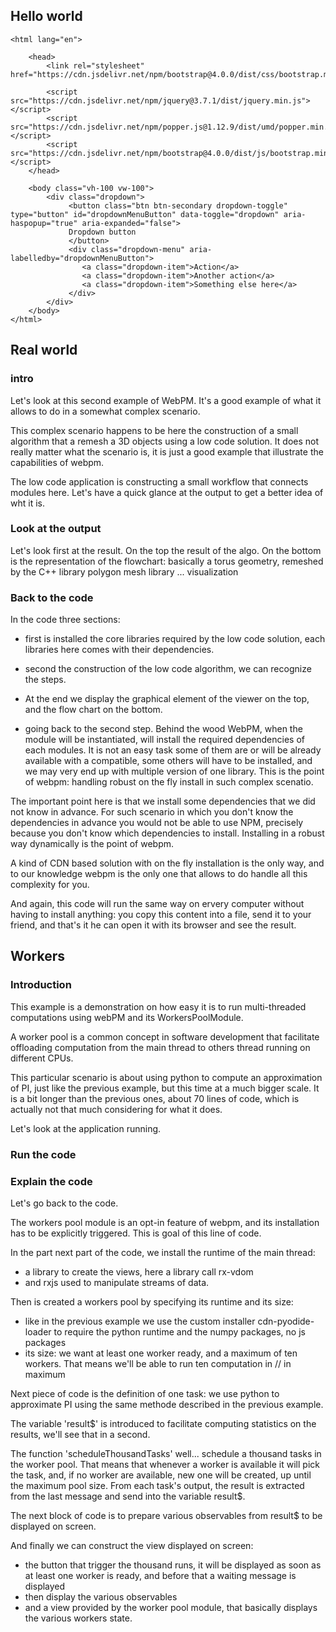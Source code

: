 
## Hello world
<!-- Taken from online example using standard cdn solution (here jsdelivr)-->

<!DOCTYPE html>
    <html lang="en">

        <head>
            <link rel="stylesheet" href="https://cdn.jsdelivr.net/npm/bootstrap@4.0.0/dist/css/bootstrap.min.css">

            <script src="https://cdn.jsdelivr.net/npm/jquery@3.7.1/dist/jquery.min.js"></script>
            <script src="https://cdn.jsdelivr.net/npm/popper.js@1.12.9/dist/umd/popper.min.js"></script>
            <script src="https://cdn.jsdelivr.net/npm/bootstrap@4.0.0/dist/js/bootstrap.min.js"></script>
        </head>

        <body class="vh-100 vw-100">
            <div class="dropdown">
                 <button class="btn btn-secondary dropdown-toggle" type="button" id="dropdownMenuButton" data-toggle="dropdown" aria-haspopup="true" aria-expanded="false">
                 Dropdown button
                 </button>
                 <div class="dropdown-menu" aria-labelledby="dropdownMenuButton">
                    <a class="dropdown-item">Action</a>
                    <a class="dropdown-item">Another action</a>
                    <a class="dropdown-item">Something else here</a>
                 </div>
            </div>
        </body>
    </html>

## Real world

### intro
Let's look at this second example of WebPM. 
It's a good example of what it allows to do in a somewhat complex scenario.

This complex scenario happens to be here the construction of a small algorithm that a remesh a 3D objects using a low code solution.
It does not really matter what the scenario is, it is just a good example that illustrate the capabilities of webpm.

The low code application is constructing a small workflow that connects modules here.
Let's have a quick glance at the output to get a better idea of wht it is.

### Look at the output
Let's look first at the result.
On the top the result of the algo.
On the bottom is the representation of the flowchart: basically a torus geometry, remeshed by the C++ library polygon mesh library ... visualization

### Back to the code

In the code three sections:
*  first is installed the core libraries required by the low code solution, each libraries here comes with their dependencies.
*  second the construction of the low code algorithm, we can recognize the steps. 
*  At the end we display the graphical element of the viewer on the top, and the flow chart on the bottom.

*  going back to the second step. Behind the wood WebPM, when the module will be instantiated,
   will install the required dependencies of each modules. It is not an easy task some of them are or will be already available with a
   compatible, some others will have to be installed, and we may very end up with multiple version of one library.
   This is the point of webpm: handling robust on the fly install in such complex scenatio.

The important point here is that we install some dependencies that we did not know in advance.
For such scenario in which you don't know the dependencies in advance you would not be able to use NPM, precisely because you don't 
know which dependencies to install. Installing in a robust way dynamically is the point of webpm.

A kind of CDN based solution with on the fly installation is the only way, and to our knowledge webpm is the only one that allows to do handle all this complexity for you.

And again, this code will run the same way on ervery computer without having to install anything:
you copy this content into a file, send it to your friend, and that's it he can open it with its browser and see the result.


## Workers

### Introduction

This example is a demonstration on how easy it is to run multi-threaded computations using webPM and 
its WorkersPoolModule. 

A worker pool is a common concept in software development that facilitate offloading computation from the main thread to 
others thread running on different CPUs.

This particular scenario is about using python to compute an approximation of PI, just like the previous example,
but this time at a much bigger scale. 
It is a bit longer than the previous ones, about 70 lines of code, which is actually not that much considering for what it does.

Let's look at the application running.

### Run the code 

### Explain the code

Let's go back to the code.

The workers pool module is an opt-in feature of webpm, and its installation has to be explicitly triggered.
This is goal of this line of code.

In the part next part of the code, we install the runtime of the main thread:
*  a library to create the views, here a library call rx-vdom
*  and rxjs used to manipulate streams of data.

Then is created a workers pool by specifying its runtime and its size:
*  like in the previous example we use the custom installer cdn-pyodide-loader to require the python runtime and the numpy packages, no js packages
*  its size: we want at least one worker ready, and a maximum of ten workers. That means we'll be able to run ten computation in // in maximum

Next piece of code is the definition of one task: we use python to approximate PI using the same methode described in the previous example.

The variable 'result$' is introduced to facilitate computing statistics on the results, we'll see that in a second.

The function 'scheduleThousandTasks' well... schedule a thousand tasks in the worker pool.
That means that whenever a worker is available it will pick the task, and, if no worker
are available, new one will be created, up until the maximum pool size. 
From each task's output, the result is extracted from the last message and send into the variable result$.

The next block of code is to prepare various observables from result$ to be displayed on screen.

And finally we can construct the view displayed on screen:
*  the button that trigger the thousand runs, it will be displayed as soon as at least one worker is ready, 
and before that a waiting message is displayed
*  then display the various observables
*  and a view provided by the worker pool module, that basically displays the various workers state. 



